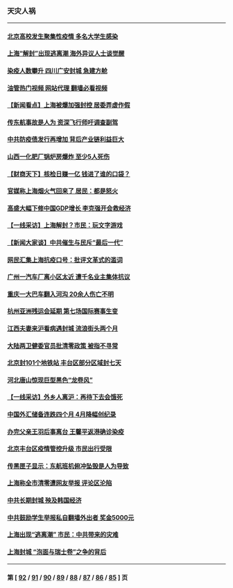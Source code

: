 ### 天灾人祸
---
#### [北京高校发生聚集性疫情 多名大学生感染](../../pages/ncid280/n13740699.md?05192045) 
#### [上海“解封”出现逃离潮 海外异议人士谈觉醒](../../pages/ncid280/n13740625.md?05192045) 
#### [染疫人数攀升 四川广安封城 急建方舱](../../pages/ncid280/n13740581.md?05192045) 
#### [油管热门视频 网站代理 翻墙必看视频](http://209.222.30.114:81/youtube.html?05192045)
#### [【新闻看点】上海被爆加强封控 居委弄虚作假](../../pages/ncid280/n13740247.md?05192045) 
#### [传东航事故是人为 资深飞行师吁调查副驾](../../pages/ncid280/n13740449.md?05192045) 
#### [中共防疫债发行再增加 背后产业链利益巨大](../../pages/ncid280/n13740260.md?05192045) 
#### [山西一化肥厂锅炉房爆炸 至少5人死伤](../../pages/ncid280/n13740340.md?05192045) 
#### [【财商天下】核检日赚一亿 钱进了谁的口袋？](../../pages/ncid280/n13740132.md?05192045) 
#### [官媒称上海烟火气回来了 居民：都是怒火](../../pages/ncid280/n13740202.md?05192045) 
#### [高盛大幅下修中国GDP增长 李克强开会救经济](../../pages/ncid280/n13739993.md?05192045) 
#### [【一线采访】上海解封？市民：玩文字游戏](../../pages/ncid280/n13740061.md?05192045) 
#### [【新闻大家谈】中共催生与民斥“最后一代”](../../pages/ncid280/n13739992.md?05192045) 
#### [网民汇集上海抗疫口号：批评文革式的滥词](../../pages/ncid280/n13739682.md?05192045) 
#### [广州一汽车厂离小区太近 遭千名业主集体抗议](../../pages/ncid280/n13739826.md?05192045) 
#### [重庆一大巴车翻入河沟 20余人伤亡不明](../../pages/ncid280/n13739873.md?05192045) 
#### [杭州亚洲残运会延期 第七场国际赛事生变](../../pages/ncid280/n13739805.md?05192045) 
#### [江西夫妻来沪看病遇封城 流浪街头两个月](../../pages/ncid280/n13739761.md?05192045) 
#### [大陆两卫健委官员批清零政策  被指不寻常](../../pages/ncid280/n13739710.md?05192045) 
#### [北京封101个地铁站 丰台区部分区域封七天](../../pages/ncid280/n13739596.md?05192045) 
#### [河北唐山惊现巨型黑色“龙卷风”](../../pages/ncid280/n13739532.md?05192045) 
#### [【一线采访】外乡人离沪：再待下去会饿死](../../pages/ncid280/n13739209.md?05192045) 
#### [中国外汇储备连跌四个月 4月降幅创纪录](../../pages/ncid280/n13739541.md?05192045) 
#### [办完父亲王羽后事离台 王馨平返港确诊染疫](../../pages/ncid280/n13739363.md?05192045) 
#### [北京丰台区疫情管控升级 市民出行受限](../../pages/ncid280/n13739440.md?05192045) 
#### [传黑匣子显示：东航班机俯冲坠毁是人为导致](../../pages/ncid280/n13739368.md?05192045) 
#### [上海称全市清零遭网友举报 评论区沦陷](../../pages/ncid280/n13739174.md?05192045) 
#### [中共长期封城 殃及韩国经济](../../pages/ncid280/n13739351.md?05192045) 
#### [中共鼓励学生举报私自翻墙外出者 奖金5000元](../../pages/ncid280/n13739345.md?05192045) 
#### [上海出现“逃离潮” 市民：中共带来的灾难](../../pages/ncid280/n13739175.md?05192045) 
#### [上海封城 “泡面与瑞士卷”之争的背后](../../pages/ncid280/n13739058.md?05192045) 

---
#### 第 [ [92](./92.md?05192045) / [91](./91.md?05192045) / [90](./90.md?05192045) / [89](./89.md?05192045) / [88](./88.md?05192045) / [87](./87.md?05192045) / [86](./86.md?05192045) / [85](./85.md?05192045) ] 页
